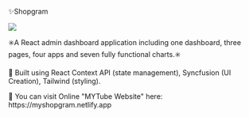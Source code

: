<p>✨Shopgram </p>
<img src="https://user-images.githubusercontent.com/102354875/187036812-daa0bf95-d280-49e3-a5b7-b98816ded15d.png"></img>


<p>✳️A React admin dashboard application including one dashboard, three pages, four apps and seven fully functional charts.✳️</p>

<p>📍 Built using React Context API (state management), Syncfusion (UI Creation), Tailwind (styling).</P>
<p>📍 You can visit Online "MYTube Website" here: https://myshopgram.netlify.app</P>


